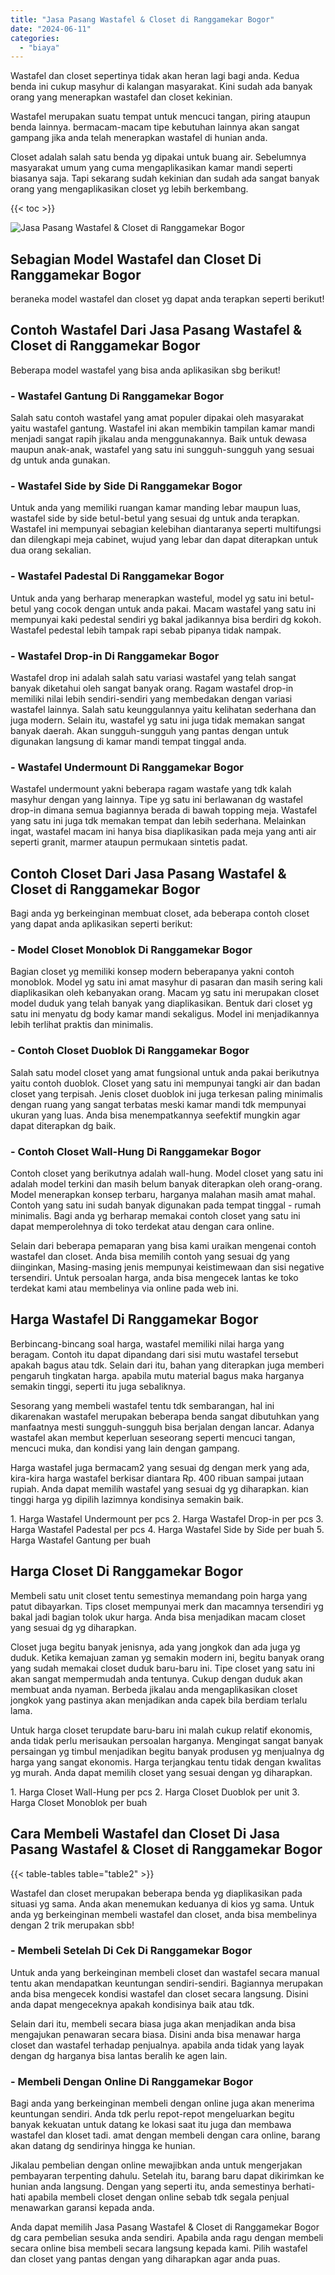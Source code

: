 ```yaml
---
title: "Jasa Pasang Wastafel & Closet di Ranggamekar Bogor"
date: "2024-06-11"
categories: 
  - "biaya"
---
```


Wastafel dan closet sepertinya tidak akan heran lagi bagi anda. Kedua benda ini cukup masyhur di kalangan masyarakat. Kini sudah ada banyak orang yang menerapkan wastafel dan closet kekinian.

Wastafel merupakan suatu tempat untuk mencuci tangan, piring ataupun benda lainnya. bermacam-macam tipe kebutuhan lainnya akan sangat gampang jika anda telah menerapkan wastafel di hunian anda.

Closet adalah salah satu benda yg dipakai untuk buang air. Sebelumnya masyarakat umum yang cuma mengaplikasikan kamar mandi seperti biasanya saja. Tapi sekarang sudah kekinian dan sudah ada sangat banyak orang yang mengaplikasikan closet yg lebih berkembang.

{{< toc >}}

![Jasa Pasang Wastafel & Closet di Ranggamekar Bogor](/images/wastafel-closet-murah61.png)

## Sebagian Model Wastafel dan Closet Di Ranggamekar Bogor

beraneka model wastafel dan closet yg dapat anda terapkan seperti berikut!

## Contoh Wastafel Dari Jasa Pasang Wastafel & Closet di Ranggamekar Bogor

Beberapa model wastafel yang bisa anda aplikasikan sbg berikut!

### \- Wastafel Gantung Di Ranggamekar Bogor

Salah satu contoh wastafel yang amat populer dipakai oleh masyarakat yaitu wastafel gantung. Wastafel ini akan membikin tampilan kamar mandi menjadi sangat rapih jikalau anda menggunakannya. Baik untuk dewasa maupun anak-anak, wastafel yang satu ini sungguh-sungguh yang sesuai dg untuk anda gunakan.

### \- Wastafel Side by Side Di Ranggamekar Bogor

Untuk anda yang memiliki ruangan kamar manding lebar maupun luas, wastafel side by side betul-betul yang sesuai dg untuk anda terapkan. Wastafel ini mempunyai sebagian kelebihan diantaranya seperti multifungsi dan dilengkapi meja cabinet, wujud yang lebar dan dapat diterapkan untuk dua orang sekalian.

### \- Wastafel Padestal Di Ranggamekar Bogor

Untuk anda yang berharap menerapkan wasteful, model yg satu ini betul-betul yang cocok dengan untuk anda pakai. Macam wastafel yang satu ini mempunyai kaki pedestal sendiri yg bakal jadikannya bisa berdiri dg kokoh. Wastafel pedestal lebih tampak rapi sebab pipanya tidak nampak.

### \- Wastafel Drop-in Di Ranggamekar Bogor

Wastafel drop ini adalah salah satu variasi wastafel yang telah sangat banyak diketahui oleh sangat banyak orang. Ragam wastafel drop-in memiliki nilai lebih sendiri-sendiri yang membedakan dengan variasi wastafel lainnya. Salah satu keunggulannya yaitu kelihatan sederhana dan juga modern. Selain itu, wastafel yg satu ini juga tidak memakan sangat banyak daerah. Akan sungguh-sungguh yang pantas dengan untuk digunakan langsung di kamar mandi tempat tinggal anda.

### \- Wastafel Undermount Di Ranggamekar Bogor

Wastafel undermount yakni beberapa ragam wastafe yang tdk kalah masyhur dengan yang lainnya. Tipe yg satu ini berlawanan dg wastafel drop-in dimana semua bagiannya berada di bawah topping meja. Wastafel yang satu ini juga tdk memakan tempat dan lebih sederhana. Melainkan ingat, wastafel macam ini hanya bisa diaplikasikan pada meja yang anti air seperti granit, marmer ataupun permukaan sintetis padat.

## Contoh Closet Dari Jasa Pasang Wastafel & Closet di Ranggamekar Bogor

Bagi anda yg berkeinginan membuat closet, ada beberapa contoh closet yang dapat anda aplikasikan seperti berikut:

### \- Model Closet Monoblok Di Ranggamekar Bogor

Bagian closet yg memiliki konsep modern beberapanya yakni contoh monoblok. Model yg satu ini amat masyhur di pasaran dan masih sering kali diaplikasikan oleh kebanyakan orang. Macam yg satu ini merupakan closet model duduk yang telah banyak yang diaplikasikan. Bentuk dari closet yg satu ini menyatu dg body kamar mandi sekaligus. Model ini menjadikannya lebih terlihat praktis dan minimalis.

### \- Contoh Closet Duoblok Di Ranggamekar Bogor

Salah satu model closet yang amat fungsional untuk anda pakai berikutnya yaitu contoh duoblok. Closet yang satu ini mempunyai tangki air dan badan closet yang terpisah. Jenis closet duoblok ini juga terkesan paling minimalis dengan ruang yang sangat terbatas meski kamar mandi tdk mempunyai ukuran yang luas. Anda bisa menempatkannya seefektif mungkin agar dapat diterapkan dg baik.

### \- Contoh Closet Wall-Hung Di Ranggamekar Bogor

Contoh closet yang berikutnya adalah wall-hung. Model closet yang satu ini adalah model terkini dan masih belum banyak diterapkan oleh orang-orang. Model menerapkan konsep terbaru, harganya malahan masih amat mahal. Contoh yang satu ini sudah banyak digunakan pada tempat tinggal - rumah minimalis. Bagi anda yg berharap memakai contoh closet yang satu ini dapat memperolehnya di toko terdekat atau dengan cara online.

Selain dari beberapa pemaparan yang bisa kami uraikan mengenai contoh wastafel dan closet. Anda bisa memilih contoh yang sesuai dg yang diinginkan, Masing-masing jenis mempunyai keistimewaan dan sisi negative tersendiri. Untuk persoalan harga, anda bisa mengecek lantas ke toko terdekat kami atau membelinya via online pada web ini.

## Harga Wastafel Di Ranggamekar Bogor

Berbincang-bincang soal harga, wastafel memiliki nilai harga yang beragam. Contoh itu dapat dipandang dari sisi mutu wastafel tersebut apakah bagus atau tdk. Selain dari itu, bahan yang diterapkan juga memberi pengaruh tingkatan harga. apabila mutu material bagus maka harganya semakin tinggi, seperti itu juga sebaliknya.

Sesorang yang membeli wastafel tentu tdk sembarangan, hal ini dikarenakan wastafel merupakan beberapa benda sangat dibutuhkan yang manfaatnya mesti sungguh-sungguh bisa berjalan dengan lancar. Adanya wastafel akan membut keperluan seseorang seperti mencuci tangan, mencuci muka, dan kondisi yang lain dengan gampang.

Harga wastafel juga bermacam2 yang sesuai dg dengan merk yang ada, kira-kira harga wastafel berkisar diantara Rp. 400 ribuan sampai jutaan rupiah. Anda dapat memilih wastafel yang sesuai dg yg diharapkan. kian tinggi harga yg dipilih lazimnya kondisinya semakin baik.

1\. Harga Wastafel Undermount per pcs 2. Harga Wastafel Drop-in per pcs 3. Harga Wastafel Padestal per pcs 4. Harga Wastafel Side by Side per buah 5. Harga Wastafel Gantung per buah

## Harga Closet Di Ranggamekar Bogor

Membeli satu unit closet tentu semestinya memandang poin harga yang patut dibayarkan. Tips closet mempunyai merk dan macamnya tersendiri yg bakal jadi bagian tolok ukur harga. Anda bisa menjadikan macam closet yang sesuai dg yg diharapkan.

Closet juga begitu banyak jenisnya, ada yang jongkok dan ada juga yg duduk. Ketika kemajuan zaman yg semakin modern ini, begitu banyak orang yang sudah memakai closet duduk baru-baru ini. Tipe closet yang satu ini akan sangat mempermudah anda tentunya. Cukup dengan duduk akan membuat anda nyaman. Berbeda jikalau anda mengaplikasikan closet jongkok yang pastinya akan menjadikan anda capek bila berdiam terlalu lama.

Untuk harga closet terupdate baru-baru ini malah cukup relatif ekonomis, anda tidak perlu merisaukan persoalan harganya. Mengingat sangat banyak persaingan yg timbul menjadikan begitu banyak produsen yg menjualnya dg harga yang sangat ekonomis. Harga terjangkau tentu tidak dengan kwalitas yg murah. Anda dapat memilih closet yang sesuai dengan yg diharapkan.

1\. Harga Closet Wall-Hung per pcs 2. Harga Closet Duoblok per unit 3. Harga Closet Monoblok per buah

## Cara Membeli Wastafel dan Closet Di Jasa Pasang Wastafel & Closet di Ranggamekar Bogor

{{< table-tables table="table2" >}}

Wastafel dan closet merupakan beberapa benda yg diaplikasikan pada situasi yg sama. Anda akan menemukan keduanya di kios yg sama. Untuk anda yg berkeinginan membeli wastafel dan closet, anda bisa membelinya dengan 2 trik merupakan sbb!

### \- Membeli Setelah Di Cek Di Ranggamekar Bogor

Untuk anda yang berkeinginan membeli closet dan wastafel secara manual tentu akan mendapatkan keuntungan sendiri-sendiri. Bagiannya merupakan anda bisa mengecek kondisi wastafel dan closet secara langsung. Disini anda dapat mengeceknya apakah kondisinya baik atau tdk.

Selain dari itu, membeli secara biasa juga akan menjadikan anda bisa mengajukan penawaran secara biasa. Disini anda bisa menawar harga closet dan wastafel terhadap penjualnya. apabila anda tidak yang layak dengan dg harganya bisa lantas beralih ke agen lain.

### \- Membeli Dengan Online Di Ranggamekar Bogor

Bagi anda yang berkeinginan membeli dengan online juga akan menerima keuntungan sendiri. Anda tdk perlu repot-repot mengeluarkan begitu banyak kekuatan untuk datang ke lokasi saat itu juga dan membawa wastafel dan kloset tadi. amat dengan membeli dengan cara online, barang akan datang dg sendirinya hingga ke hunian.

Jikalau pembelian dengan online mewajibkan anda untuk mengerjakan pembayaran terpenting dahulu. Setelah itu, barang baru dapat dikirimkan ke hunian anda langsung. Dengan yang seperti itu, anda semestinya berhati-hati apabila membeli closet dengan online sebab tdk segala penjual menawarkan garansi kepada anda.

Anda dapat memilih Jasa Pasang Wastafel & Closet di Ranggamekar Bogor dg cara pembelian sesuka anda sendiri. Apabila anda ragu dengan membeli secara online bisa membeli secara langsung kepada kami. Pilih wastafel dan closet yang pantas dengan yang diharapkan agar anda puas.
